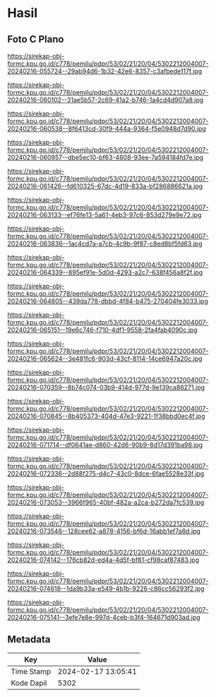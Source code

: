 # Hasil

## Foto C Plano

https://sirekap-obj-formc.kpu.go.id/c778/pemilu/pdpr/53/02/21/20/04/5302212004007-20240216-055724--29ab94d6-1b32-42e6-8357-c3afbede117f.jpg

https://sirekap-obj-formc.kpu.go.id/c778/pemilu/pdpr/53/02/21/20/04/5302212004007-20240216-060102--31ae5b57-2c69-41a2-b746-1a4cd4d907a8.jpg

https://sirekap-obj-formc.kpu.go.id/c778/pemilu/pdpr/53/02/21/20/04/5302212004007-20240216-060538--8f6413cd-30f9-444a-9364-f5e0948d7d90.jpg

https://sirekap-obj-formc.kpu.go.id/c778/pemilu/pdpr/53/02/21/20/04/5302212004007-20240216-060957--dbe5ec10-bf63-4608-93ee-7a594184fd7e.jpg

https://sirekap-obj-formc.kpu.go.id/c778/pemilu/pdpr/53/02/21/20/04/5302212004007-20240216-061426--fd610325-67dc-4d19-833a-bf286886621a.jpg

https://sirekap-obj-formc.kpu.go.id/c778/pemilu/pdpr/53/02/21/20/04/5302212004007-20240216-063133--ef76fe13-5a61-4eb3-97c6-853d279e9e72.jpg

https://sirekap-obj-formc.kpu.go.id/c778/pemilu/pdpr/53/02/21/20/04/5302212004007-20240216-063836--1ac4cd7a-a7cb-4c9b-9f87-c8ed8bf5fd63.jpg

https://sirekap-obj-formc.kpu.go.id/c778/pemilu/pdpr/53/02/21/20/04/5302212004007-20240216-064339--895ef91e-5d0d-4293-a2c7-638f456a8f2f.jpg

https://sirekap-obj-formc.kpu.go.id/c778/pemilu/pdpr/53/02/21/20/04/5302212004007-20240216-064805--439da778-dbbd-4f84-b475-270404fe3033.jpg

https://sirekap-obj-formc.kpu.go.id/c778/pemilu/pdpr/53/02/21/20/04/5302212004007-20240216-065151--19e6c746-f710-4df1-9558-2fa4fab4090c.jpg

https://sirekap-obj-formc.kpu.go.id/c778/pemilu/pdpr/53/02/21/20/04/5302212004007-20240216-065624--3e481fc6-903d-43cf-8114-14ce6947a20c.jpg

https://sirekap-obj-formc.kpu.go.id/c778/pemilu/pdpr/53/02/21/20/04/5302212004007-20240216-070359--8b74c074-03b9-414d-977d-9e139ca86271.jpg

https://sirekap-obj-formc.kpu.go.id/c778/pemilu/pdpr/53/02/21/20/04/5302212004007-20240216-070845--8b405373-404d-47e3-9221-1f38bbd0ec4f.jpg

https://sirekap-obj-formc.kpu.go.id/c778/pemilu/pdpr/53/02/21/20/04/5302212004007-20240216-071714--df0641ae-d860-42d6-90b9-8d17d391ba98.jpg

https://sirekap-obj-formc.kpu.go.id/c778/pemilu/pdpr/53/02/21/20/04/5302212004007-20240216-072336--2d88f275-d4c7-43c0-8dce-6fae5528e33f.jpg

https://sirekap-obj-formc.kpu.go.id/c778/pemilu/pdpr/53/02/21/20/04/5302212004007-20240216-073053--3966f965-40bf-482a-a2ca-b272da7fc539.jpg

https://sirekap-obj-formc.kpu.go.id/c778/pemilu/pdpr/53/02/21/20/04/5302212004007-20240216-073546--128cee62-a878-4156-bf6d-16abb1ef7a8d.jpg

https://sirekap-obj-formc.kpu.go.id/c778/pemilu/pdpr/53/02/21/20/04/5302212004007-20240216-074142--176cb82d-ed4a-4d5f-bf81-cf98caf87483.jpg

https://sirekap-obj-formc.kpu.go.id/c778/pemilu/pdpr/53/02/21/20/04/5302212004007-20240216-074618--1da9b33a-e549-4b1b-9226-c86cc56293f2.jpg

https://sirekap-obj-formc.kpu.go.id/c778/pemilu/pdpr/53/02/21/20/04/5302212004007-20240216-075141--3efe7e8e-997d-4ceb-b3f4-164671d903ad.jpg


## Metadata

| Key        | Value               |
| ---------- | ------------------- |
| Time Stamp | 2024-02-17 13:05:41 |
| Kode Dapil | 5302                |



